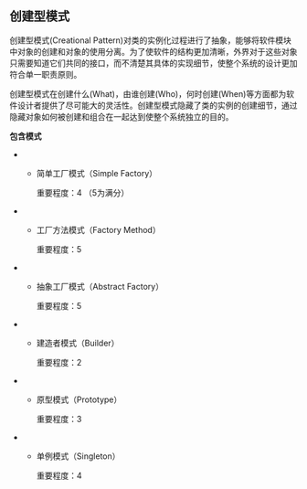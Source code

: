 ## 创建型模式

创建型模式(Creational Pattern)对类的实例化过程进行了抽象，能够将软件模块中对象的创建和对象的使用分离。为了使软件的结构更加清晰，外界对于这些对象只需要知道它们共同的接口，而不清楚其具体的实现细节，使整个系统的设计更加符合单一职责原则。

创建型模式在创建什么(What)，由谁创建(Who)，何时创建(When)等方面都为软件设计者提供了尽可能大的灵活性。创建型模式隐藏了类的实例的创建细节，通过隐藏对象如何被创建和组合在一起达到使整个系统独立的目的。

**包含模式**

- - 简单工厂模式（Simple Factory）

    重要程度：4 （5为满分）

- - 工厂方法模式（Factory Method）

    重要程度：5

- - 抽象工厂模式（Abstract Factory）

    重要程度：5

- - 建造者模式（Builder）

    重要程度：2

- - 原型模式（Prototype）

    重要程度：3

- - 单例模式（Singleton）

    重要程度：4